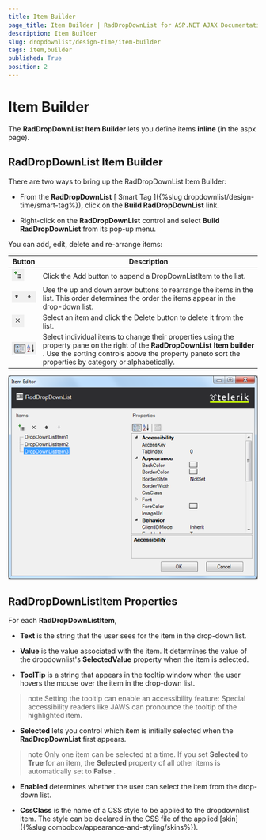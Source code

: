 ```yaml
---
title: Item Builder
page_title: Item Builder | RadDropDownList for ASP.NET AJAX Documentation
description: Item Builder
slug: dropdownlist/design-time/item-builder
tags: item,builder
published: True
position: 2
---
```


# Item Builder



The **RadDropDownList Item Builder** lets you define items **inline** (in the aspx page).

## RadDropDownList Item Builder

There are two ways to bring up the RadDropDownList Item Builder:

* From the **RadDropDownList** [ Smart Tag ]({%slug dropdownlist/design-time/smart-tag%}), click on the **Build RadDropDownList** link.

* Right-click on the **RadDropDownList** control and select **Build RadDropDownList** from its pop-up menu.

You can add, edit, delete and re-arrange items:


|  **Button**  |  **Description**  |
| ------ | ------ |
|![dropdownlist itembuilder additem](images/dropdownlist_itembuilder_additem.png)|Click the Add button to append a DropDownListItem to the list.|
|![dropdownlist itembuilder moveitem](images/dropdownlist_itembuilder_moveitem.png)|Use the up and down arrow buttons to rearrange the items in the list. This order determines the order the items appear in the drop-down list.|
|![dropdownlist itembuilder removeitem](images/dropdownlist_itembuilder_removeitem.png)|Select an item and click the Delete button to delete it from the list.|
|![dropdownlist designtime sorting](images/dropdownlist_designtime_sorting.png)|Select individual items to change their properties using the property pane on the right of the **RadDropDownList Item builder** . Use the sorting controls above the property paneto sort the properties by category or alphabetically.|

![dropdownlist itembuilder](images/dropdownlist_itembuilder.png)

## RadDropDownListItem Properties

For each **RadDropDownListItem**,

* **Text** is the string that the user sees for the item in the drop-down list.

* **Value** is the value associated with the item. It determines the value of the dropdownlist's **SelectedValue** property when the item is selected.

* **ToolTip** is a string that appears in the tooltip window when the user hovers the mouse over the item in the drop-down list.

>note Setting the tooltip can enable an accessibility feature: Special accessibility readers like JAWS can pronounce the tooltip of the highlighted item.
>


* **Selected** lets you control which item is initially selected when the **RadDropDownList** first appears.

>note Only one item can be selected at a time. If you set **Selected** to **True** for an item, the **Selected** property of all other items is automatically set to **False** .
>


* **Enabled** determines whether the user can select the item from the drop-down list.

* **CssClass** is the name of a CSS style to be applied to the dropdownlist item. The style can be declared in the CSS file of the applied [skin]({%slug combobox/appearance-and-styling/skins%}).
